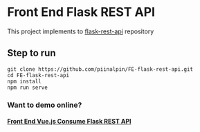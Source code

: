 # Front End Flask REST API
This project implements to [flask-rest-api](https://github.com/piinalpin/flask-rest-api) repository

## Step to run
```
git clone https://github.com/piinalpin/FE-flask-rest-api.git
cd FE-flask-rest-api
npm install
npm run serve
```

### Want to demo online?
#### [Front End Vue.js Consume Flask REST API](https://sentiment-analysis-naive-bayes.herokuapp.com/)
